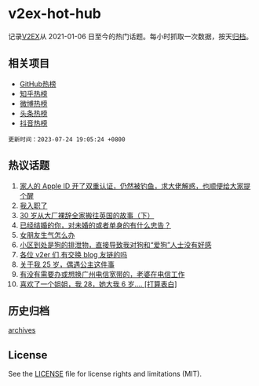 # v2ex-hot-hub

 记录[V2EX](https://www.v2ex.com/)从 2021-01-06 日至今的热门话题。每小时抓取一次数据，按天[归档](archives)。
 
 ## 相关项目

- [GitHub热榜](https://github.com/lonnyzhang423/github-hot-hub)
- [知乎热榜](https://github.com/lonnyzhang423/zhihu-hot-hub)
- [微博热榜](https://github.com/lonnyzhang423/weibo-hot-hub)
- [头条热榜](https://github.com/lonnyzhang423/toutiao-hot-hub)
- [抖音热榜](https://github.com/lonnyzhang423/douyin-hot-hub)


 `更新时间：2023-07-24 19:05:24 +0800`

## 热议话题

1. [家人的 Apple ID 开了双重认证，仍然被钓鱼，求大佬解惑，也顺便给大家提个醒](https://www.v2ex.com/t/959041)
1. [我入职了](https://www.v2ex.com/t/959084)
1. [30 岁从大厂裸辞全家搬往英国的故事（下）](https://www.v2ex.com/t/959091)
1. [已经结婚的你，对未婚的或者单身的有什么忠告？](https://www.v2ex.com/t/959198)
1. [女朋友生气怎么办](https://www.v2ex.com/t/959053)
1. [小区到处是狗的排泄物，直接导致我对狗和“爱狗”人士没有好感](https://www.v2ex.com/t/959099)
1. [各位 v2er 们,有交换 blog 友链的吗](https://www.v2ex.com/t/959167)
1. [关于我 25 岁，偶遇公主这件事](https://www.v2ex.com/t/959112)
1. [有没有需要办或想换广州电信宽带的，老婆在电信工作](https://www.v2ex.com/t/959100)
1. [喜欢了一个姐姐，我 28，她大我 6 岁.... [打算表白]](https://www.v2ex.com/t/959145)

## 历史归档

[archives](archives)

## License

See the [LICENSE](LICENSE) file for license rights and limitations (MIT).

